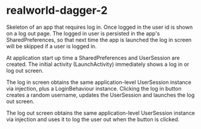 # realworld-dagger-2

Skeleton of an app that requires log in. Once logged in the user id is shown on a log out page. The logged in user is persisted in the app's SharedPreferences, so that next time the app is launched the log in screen will be skipped if a user is logged in.

At application start up time a SharedPreferences and UserSession are created. The initial activity (LaunchActivity) immediately shows a log in or log out screen. 

The log in screen obtains the same application-level UserSession instance via injection, plus a LoginBehaviour instance. Clicking the log in button creates a random username, updates the UserSession and launches the log out screen.

The log out screen obtains the same application-level UserSession instance via injection and uses it to log the user out when the button is clicked.
